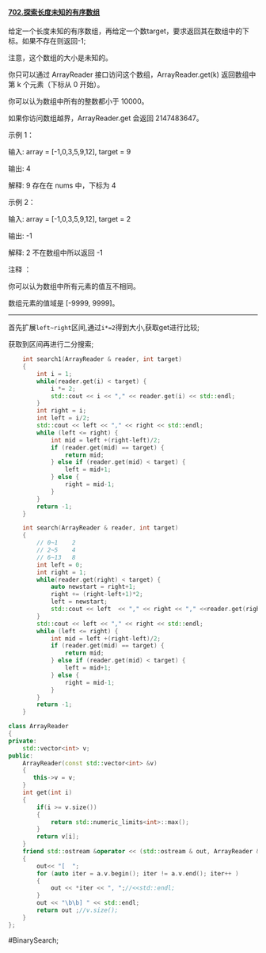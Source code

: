 #### [702.探索长度未知的有序数组](https://leetcode.com/problems/search-in-a-sorted-array-of-unknown-size/)

给定一个长度未知的有序数组，再给定一个数target，要求返回其在数组中的下标。如果不存在则返回-1;

注意，这个数组的大小是未知的。

你只可以通过 ArrayReader 接口访问这个数组，ArrayReader.get(k) 返回数组中第 k 个元素（下标从 0 开始）。

你可以认为数组中所有的整数都小于 10000。

如果你访问数组越界，ArrayReader.get 会返回 2147483647。

示例 1：

输入: array = [-1,0,3,5,9,12], target = 9

输出: 4

解释: 9 存在在 nums 中，下标为 4

示例 2：

输入: array = [-1,0,3,5,9,12], target = 2

输出: -1

解释: 2 不在数组中所以返回 -1

注释 ：

你可以认为数组中所有元素的值互不相同。

数组元素的值域是 [-9999, 9999]。
---- ----

首先扩展`left~right`区间,通过`i*=2`得到大小,获取get进行比较;

获取到区间再进行二分搜索;
```cpp
    int search1(ArrayReader & reader, int target)
    {
        int i = 1;
        while(reader.get(i) < target) {
            i *= 2;
            std::cout << i << "," << reader.get(i) << std::endl;
        }
        int right = i;
        int left = i/2;
        std::cout << left << "," << right << std::endl;
        while (left <= right) {
            int mid = left +(right-left)/2;
            if (reader.get(mid) == target) {
                return mid;
            } else if (reader.get(mid) < target) {
                left = mid+1;
            } else {
                right = mid-1;
            }
        }
        return -1;
    }
```

```cpp
    int search(ArrayReader & reader, int target)
    {
        // 0~1    2
        // 2~5    4
        // 6~13   8
        int left = 0;
        int right = 1;
        while(reader.get(right) < target) {
            auto newstart = right+1;
            right += (right-left+1)*2;
            left = newstart;
            std::cout << left  << "," << right << "," <<reader.get(right) << std::endl;
        }
        std::cout << left << "," << right << std::endl;
        while (left <= right) {
            int mid = left +(right-left)/2;
            if (reader.get(mid) == target) {
                return mid;
            } else if (reader.get(mid) < target) {
                left = mid+1;
            } else {
                right = mid-1;
            }
        }
        return -1;
    }
```

```cpp
class ArrayReader
{
private:
    std::vector<int> v;
public:
    ArrayReader(const std::vector<int> &v)
    {
       this->v = v;
    }
    int get(int i)
    {
        if(i >= v.size())
        {
            return std::numeric_limits<int>::max();
        }
        return v[i];
    }
    friend std::ostream &operator << (std::ostream & out, ArrayReader &a)
    {
        out<< "[  ";
        for (auto iter = a.v.begin(); iter != a.v.end(); iter++ )
        {
            out << *iter << ", ";//<<std::endl;
        }
        out << "\b\b] " << std::endl;
        return out ;//v.size();
    }
};
```
#BinarySearch;
